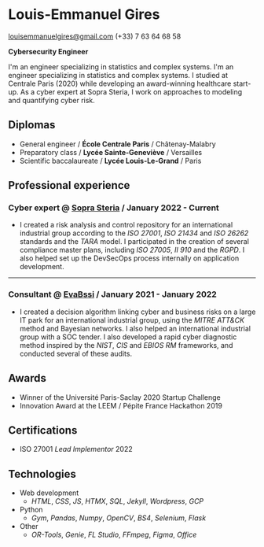 # Louis-Emmanuel Gires

[louisemmanuelgires@gmail.com](mailto:louisemmanuelgires@gmail.com)
(+33) 7 63 64 68 58

**Cybersecurity Engineer** 

I'm an engineer specializing in statistics and complex systems.
I'm an engineer specializing in statistics and complex systems. I studied at Centrale Paris (2020) while developing an award-winning healthcare start-up. As a cyber expert at Sopra Steria, I work on approaches to modeling and quantifying cyber risk.

## Diplomas

- General engineer / **École Centrale Paris** / Châtenay-Malabry
- Preparatory class / **Lycée Sainte-Geneviève** / Versailles 
- Scientific baccalaureate / **Lycée Louis-Le-Grand** / Paris

## Professional experience

### Cyber expert @ [Sopra Steria](https://www.soprasteria.fr/) / January 2022 - Current

- I created a risk analysis and control repository for an international industrial group according to the *ISO 27001*, *ISO 21434* and *ISO 26262* standards and the *TARA* model. I participated in the creation of several compliance master plans, including *ISO 27005*, *II 910* and the *RGPD*. I also helped set up the DevSecOps process internally on application development.

---

### Consultant @ [EvaBssi](https://evabssi.com) / January 2021 - January 2022

- I created a decision algorithm linking cyber and business risks on a large IT park for an international industrial group, using the *MITRE ATT&CK* method and Bayesian networks. I also helped an international industrial group with a SOC tender. I also developed a rapid cyber diagnostic method inspired by the *NIST*, *CIS* and *EBIOS RM* frameworks, and conducted several of these audits.

## Awards

- Winner of the Université Paris-Saclay 2020 Startup Challenge
- Innovation Award at the LEEM / Pépite France Hackathon 2019

## Certifications

- ISO 27001 *Lead Implementor* 2022

## Technologies

- Web development
    - *HTML*, *CSS*, *JS*, *HTMX*, *SQL*, *Jekyll*, *Wordpress*, *GCP*
- Python
    - *Gym*, *Pandas*, *Numpy*, *OpenCV*, *BS4*, *Selenium*, *Flask*
- Other
    - *OR-Tools*, *Genie*, *FL Studio*, *FFmpeg*, *Figma*, *Office*
